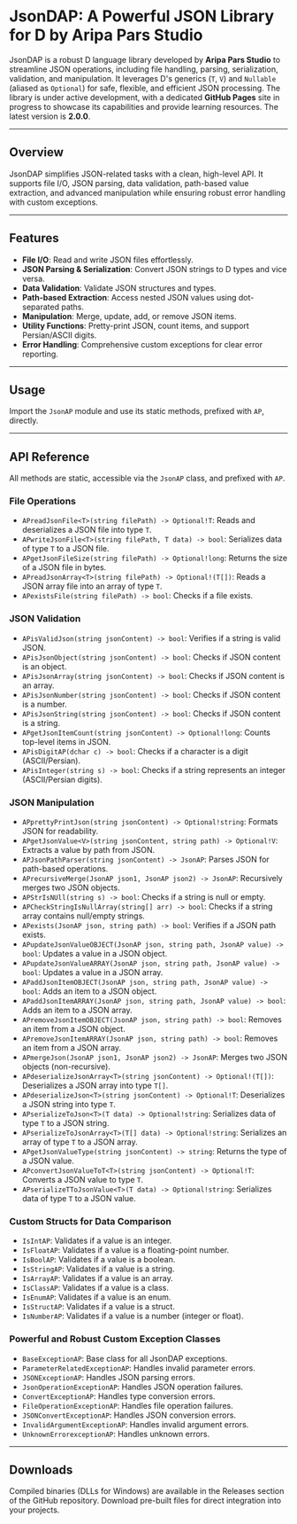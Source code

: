 # JsonDAP: A Powerful JSON Library for D by Aripa Pars Studio

JsonDAP is a robust D language library developed by **Aripa Pars Studio** to streamline JSON operations, including file handling, parsing, serialization, validation, and manipulation. It leverages D's generics (`T`, `V`) and `Nullable` (aliased as `Optional`) for safe, flexible, and efficient JSON processing. The library is under active development, with a dedicated **GitHub Pages** site in progress to showcase its capabilities and provide learning resources. The latest version is **2.0.0**.

---

## Overview

JsonDAP simplifies JSON-related tasks with a clean, high-level API. It supports file I/O, JSON parsing, data validation, path-based value extraction, and advanced manipulation while ensuring robust error handling with custom exceptions.

---

## Features

- **File I/O**: Read and write JSON files effortlessly.
- **JSON Parsing & Serialization**: Convert JSON strings to D types and vice versa.
- **Data Validation**: Validate JSON structures and types.
- **Path-based Extraction**: Access nested JSON values using dot-separated paths.
- **Manipulation**: Merge, update, add, or remove JSON items.
- **Utility Functions**: Pretty-print JSON, count items, and support Persian/ASCII digits.
- **Error Handling**: Comprehensive custom exceptions for clear error reporting.

---

## Usage

Import the `JsonAP` module and use its static methods, prefixed with `AP`, directly.

---

## API Reference

All methods are static, accessible via the `JsonAP` class, and prefixed with `AP`.

### File Operations

- `APreadJsonFile<T>(string filePath) -> Optional!T`: Reads and deserializes a JSON file into type `T`.
- `APwriteJsonFile<T>(string filePath, T data) -> bool`: Serializes data of type `T` to a JSON file.
- `APgetJsonFileSize(string filePath) -> Optional!long`: Returns the size of a JSON file in bytes.
- `APreadJsonArray<T>(string filePath) -> Optional!(T[])`: Reads a JSON array file into an array of type `T`.
- `APexistsFile(string filePath) -> bool`: Checks if a file exists.

### JSON Validation

- `APisValidJson(string jsonContent) -> bool`: Verifies if a string is valid JSON.
- `APisJsonObject(string jsonContent) -> bool`: Checks if JSON content is an object.
- `APisJsonArray(string jsonContent) -> bool`: Checks if JSON content is an array.
- `APisJsonNumber(string jsonContent) -> bool`: Checks if JSON content is a number.
- `APisJsonString(string jsonContent) -> bool`: Checks if JSON content is a string.
- `APgetJsonItemCount(string jsonContent) -> Optional!long`: Counts top-level items in JSON.
- `APisDigitAP(dchar c) -> bool`: Checks if a character is a digit (ASCII/Persian).
- `APisInteger(string s) -> bool`: Checks if a string represents an integer (ASCII/Persian digits).

### JSON Manipulation

- `APprettyPrintJson(string jsonContent) -> Optional!string`: Formats JSON for readability.
- `APgetJsonValue<V>(string jsonContent, string path) -> Optional!V`: Extracts a value by path from JSON.
- `APJsonPathParser(string jsonContent) -> JsonAP`: Parses JSON for path-based operations.
- `APrecursiveMerge(JsonAP json1, JsonAP json2) -> JsonAP`: Recursively merges two JSON objects.
- `APStrIsNUll(string s) -> bool`: Checks if a string is null or empty.
- `APCheckStringIsNullArray(string[] arr) -> bool`: Checks if a string array contains null/empty strings.
- `APexists(JsonAP json, string path) -> bool`: Verifies if a JSON path exists.
- `APupdateJsonValueOBJECT(JsonAP json, string path, JsonAP value) -> bool`: Updates a value in a JSON object.
- `APupdateJsonValueARRAY(JsonAP json, string path, JsonAP value) -> bool`: Updates a value in a JSON array.
- `APaddJsonItemOBJECT(JsonAP json, string path, JsonAP value) -> bool`: Adds an item to a JSON object.
- `APaddJsonItemARRAY(JsonAP json, string path, JsonAP value) -> bool`: Adds an item to a JSON array.
- `APremoveJsonItemOBJECT(JsonAP json, string path) -> bool`: Removes an item from a JSON object.
- `APremoveJsonItemARRAY(JsonAP json, string path) -> bool`: Removes an item from a JSON array.
- `APmergeJson(JsonAP json1, JsonAP json2) -> JsonAP`: Merges two JSON objects (non-recursive).
- `APdeserializeJsonArray<T>(string jsonContent) -> Optional!(T[])`: Deserializes a JSON array into type `T[]`.
- `APdeserializeJson<T>(string jsonContent) -> Optional!T`: Deserializes a JSON string into type `T`.
- `APserializeToJson<T>(T data) -> Optional!string`: Serializes data of type `T` to a JSON string.
- `APserializeToJsonArray<T>(T[] data) -> Optional!string`: Serializes an array of type `T` to a JSON array.
- `APgetJsonValueType(string jsonContent) -> string`: Returns the type of a JSON value.
- `APconvertJsonValueToT<T>(string jsonContent) -> Optional!T`: Converts a JSON value to type `T`.
- `APserializeTToJsonValue<T>(T data) -> Optional!string`: Serializes data of type `T` to a JSON value.

### Custom Structs for Data Comparison

- `IsIntAP`: Validates if a value is an integer.
- `IsFloatAP`: Validates if a value is a floating-point number.
- `IsBoolAP`: Validates if a value is a boolean.
- `IsStringAP`: Validates if a value is a string.
- `IsArrayAP`: Validates if a value is an array.
- `IsClassAP`: Validates if a value is a class.
- `IsEnumAP`: Validates if a value is an enum.
- `IsStructAP`: Validates if a value is a struct.
- `IsNumberAP`: Validates if a value is a number (integer or float).

### Powerful and Robust Custom Exception Classes

- `BaseExceptionAP`: Base class for all JsonDAP exceptions.
- `ParameterRelatedExceptionAP`: Handles invalid parameter errors.
- `JSONExceptionAP`: Handles JSON parsing errors.
- `JsonOperationExceptionAP`: Handles JSON operation failures.
- `ConvertExceptionAP`: Handles type conversion errors.
- `FileOperationExceptionAP`: Handles file operation failures.
- `JSONConvertExceptionAP`: Handles JSON conversion errors.
- `InvalidArgumentExceptionAP`: Handles invalid argument errors.
- `UnknownErrorexceptionAP`: Handles unknown errors.

---

## Downloads

Compiled binaries (DLLs for Windows) are available in the Releases section of the GitHub repository. Download pre-built files for direct integration into your projects.
